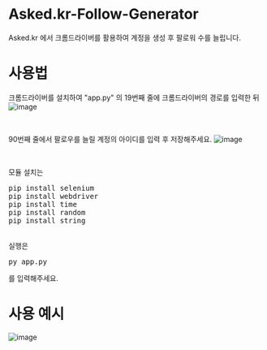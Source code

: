 # Asked.kr-Follow-Generator
Asked.kr 에서 크롬드라이버를 활용하여 계정을 생성 후 팔로워 수를 늘립니다.

# 사용법
크롬드라이버를 설치하여 "app.py" 의 19번째 줄에 크롬드라이버의 경로를 입력한 뒤
![image](https://media.discordapp.net/attachments/1092516515837923440/1096783635480317973/image.png)

<br>

90번째 줄에서 팔로우를 늘릴 계정의 아이디를 입력 후 저장해주세요.
![image](https://media.discordapp.net/attachments/1092516515837923440/1096783606233448480/image.png)

<br>

모듈 설치는
<pre>
pip install selenium
pip install webdriver
pip install time
pip install random
pip install string
</pre>

<br>
실행은 <pre>py app.py</pre> 를 입력해주세요.

# 사용 예시
![image](https://media.discordapp.net/attachments/1092516515837923440/1096784074837872710/image.png)

